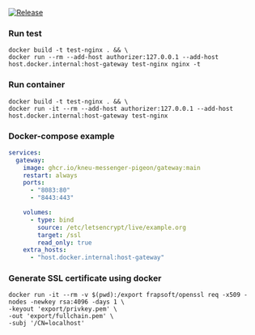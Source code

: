 [![Release](https://github.com/kneu-messenger-pigeon/gateway/actions/workflows/release.yaml/badge.svg)](https://github.com/kneu-messenger-pigeon/gateway/actions/workflows/release.yaml)

### Run test
```shell
docker build -t test-nginx . && \
docker run --rm --add-host authorizer:127.0.0.1 --add-host host.docker.internal:host-gateway test-nginx nginx -t
```

### Run container
```shell
docker build -t test-nginx . && \
docker run -it --rm --add-host authorizer:127.0.0.1 --add-host host.docker.internal:host-gateway test-nginx
```


### Docker-compose example
```yaml
services:
  gateway:
    image: ghcr.io/kneu-messenger-pigeon/gateway:main
    restart: always
    ports:
      - "8083:80"
      - "8443:443"

    volumes:
      - type: bind
        source: /etc/letsencrypt/live/example.org
        target: /ssl
        read_only: true
    extra_hosts:
      - "host.docker.internal:host-gateway"
```


### Generate SSL certificate using docker
```
docker run -it --rm -v $(pwd):/export frapsoft/openssl req -x509 -nodes -newkey rsa:4096 -days 1 \
-keyout 'export/privkey.pem' \
-out 'export/fullchain.pem' \
-subj '/CN=localhost'
```
